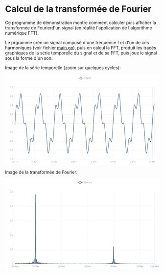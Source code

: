 # Calcul de la transformée de Fourier

Ce programme de démonstration montre comment calculer puis afficher la
transformée de Fourierd'un signal (en réalité l'application de
l'algorithme numérique FFT).

Le prgramme crée un signal composé d'une fréquence f et d'un de ces
harmoniques (voir fichier [main.go](main.go)), puis en calcul la FFT,
produit les tracés graphiques de la série temporelle du signal et de sa
FFT, puis joue le signal sous la forme d'un son.

Image de la série temporelle (zoom sur quelques cycles):

![timeseries](images/test_timeseries.png)

Image de la transformée de Fourier:

![fft](images/test_fft.png)
